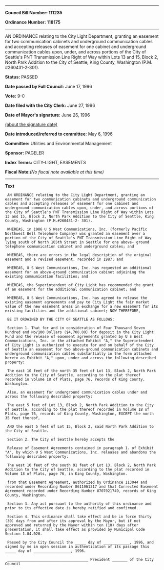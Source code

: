 

********

**Council Bill Number: 111235**
   
**Ordinance Number: 118175**
********

 AN ORDINANCE relating to the City Light Department, granting an easement for two communication cabinets and underground communication cables and accepting releases of easement for one cabinet and underground communication cables upon, under, and across portions of the City of Seattle's PNT Transmission Line Right of Way within Lots 13 and 15, Block 2, North Park Addition to the City of Seattle, King County, Washington (P.M. #260431-2-301).

**Status:** PASSED
   
**Date passed by Full Council:** June 17, 1996
   
**Vote:** 9-0
   
**Date filed with the City Clerk:** June 27, 1996
   
**Date of Mayor's signature:** June 26, 1996
   
[(about the signature date)](/~public/approvaldate.htm)
   
   
   
**Date introduced/referred to committee:** May 6, 1996
   
**Committee:** Utilities and Environmental Management
   
**Sponsor:** PAGELER
   
   
**Index Terms:** CITY-LIGHT, EASEMENTS

**Fiscal Note:**_(No fiscal note available at this time)_

********

**Text**
   
```
 AN ORDINANCE relating to the City Light Department, granting an easement for two communication cabinets and underground communication cables and accepting releases of easement for one cabinet and underground communication cables upon, under, and across portions of the City of Seattle's PNT Transmission Line Right of Way within Lots 13 and 15, Block 2, North Park Addition to the City of Seattle, King County, Washington (P.M.#260431-2- 301).

 WHEREAS, in 1986 U S West Communications, Inc. (formerly Pacific Northwest Bell Telephone Company) was granted an easement over a portion of the City of Seattle's PNT Transmission Line Right of Way lying south of North 105th Street in Seattle for one above- ground telephone communication cabinet and underground cables; and

 WHEREAS, there are errors in the legal description of the original easement and a revised easement, recorded in 1987; and

 WHEREAS, U S West Communications, Inc. has requested an additional easement for an above-ground communication cabinet adjoining the existing communication facilities; and

 WHEREAS, the Superintendent of City Light has recommended the grant of an easement for the additional communication cabinet; and

 WHEREAS, U S West Communications, Inc. has agreed to release the existing easement agreements and pay to City Light the fair market value of the new easement areas in exchange for a new easement for its existing facilities and the additional cabinet; NOW THEREFORE,

 BE IT ORDAINED BY THE CITY OF SEATTLE AS FOLLOWS:

 Section 1. That for and in consideration of Four Thousand Seven Hundred and No/100 Dollars ($4,700.00) for deposit in the City Light Fund and the release of easement agreements granted by U S West Communications, Inc. in the attached Exhibit "A," the Superintendent of City Light is authorized to execute for and on behalf of the City of Seattle an easement for two above-ground communication cabinets and underground communication cables substantially in the form attached hereto as Exhibit "A," upon, under and across the following described property:

 The east 10 feet of the north 35 feet of Lot 13, Block 2, North Park Addition to the City of Seattle, according to the plat thereof recorded in Volume 18 of Plats, page 76, records of King County, Washington.

 Also, an easement for underground communication cables under and across the following described property:

 The east 5 feet of Lot 13, Block 2, North Park Addition to the City of Seattle, according to the plat thereof recorded in Volume 18 of Plats, page 76, records of King County, Washington, EXCEPT the north 35 feet thereof,

 AND the east 5 feet of Lot 15, Block 2, said North Park Addition to the City of Seattle.

 Section 2. The City of Seattle hereby accepts the

 Release of Easement Agreements contained in paragraph 1. of Exhibit "A", by which U S West Communications, Inc. releases and abandons the following described property:

 The west 10 feet of the south 91 feet of Lot 13, Block 2, North Park Addition to the City of Seattle, according to the plat recorded in Volume 18 of Plats, page 76, in King County, Washington.

 from that Easement Agreement, authorized by Ordinance 113044 and recorded under Recording Number 8611061317 and that Corrected Easement Agreement recorded under Recording Number 8707021749, records of King County, Washington.

 Section 3. Any act pursuant to the authority of this ordinance and prior to its effective date is hereby ratified and confirmed.

 Section 4. This ordinance shall take effect and be in force thirty (30) days from and after its approval by the Mayor, but if not approved and returned by the Mayor within ten (10) days after presentation, it shall take effect as provided by Municipal Code Section 1.04.020.

 Passed by the City Council the _____ day of ____________, 1996, and signed by me in open session in authentication of its passage this _____ day of _________________, 1996.

 _____________________________________ President _______ of the City Council

```
